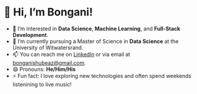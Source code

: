 # 👋 Hi, I’m Bongani!

- 👀 I’m interested in **Data Science**, **Machine Learning**, and **Full-Stack Development**.
- 🌱 I’m currently pursuing a Master of Science in **Data Science** at the University of Witwatersrand.
- 📫 You can reach me on [LinkedIn](https://www.linkedin.com/in/bonganishube) or via email at bonganishubeaz@gmail.com.
- 😄 Pronouns: **He/Him/His**
- ⚡ Fun fact: I love exploring new technologies and often spend weekends listenining to live music!
